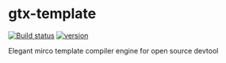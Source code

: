 # gtx-template

[![Build status](https://travis-ci.com/ShangWeiTsai/gtx-template.svg?branch=master)](https://travis-ci.com/ShangWeiTsai/gtx-template.svg?branch=master)
[![version](https://img.shields.io/npm/v/@tgenx/gtx-template?style=plastic)](https://www.npmjs.com/package/@tgenx/gtx-template)

Elegant mirco template compiler engine for open source devtool
